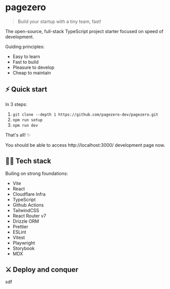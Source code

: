 # pagezero

> Build your startup with a tiny team, fast!

The open-source, full-stack TypeScript project starter focused on speed of development.

Guiding principles:

- Easy to learn
- Fast to build
- Pleasure to develop
- Cheap to maintain

## ⚡️ Quick start

In 3 steps:

1. `git clone --depth 1 https://github.com/pagezero-dev/pagezero.git`
2. `npm run setup`
3. `npm run dev`

That's all! ✨

You should be able to access http://localhost:3000/ development page now.

## 🧑‍💻 Tech stack

Builing on strong foundations:

- Vite
- React
- Cloudflare Infra
- TypeScript
- Github Actions
- TailwindCSS
- React Router v7
- Drizzle ORM
- Prettier
- ESLint
- Vitest
- Playwright
- Storybook
- MDX

## ⚔️ Deploy and conquer

sdf
